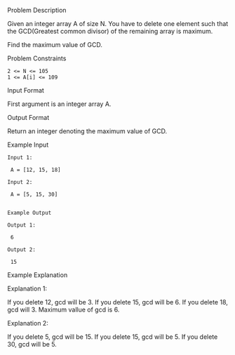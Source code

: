 Problem Description

Given an integer array A of size N. You have to delete one element such that the GCD(Greatest common divisor) of the remaining array is maximum.

Find the maximum value of GCD.



Problem Constraints
    
    2 <= N <= 105
    1 <= A[i] <= 109
    


Input Format

First argument is an integer array A.



Output Format

Return an integer denoting the maximum value of GCD.



Example Input
    
    Input 1:
    
     A = [12, 15, 18]
    
    Input 2:
    
     A = [5, 15, 30]
    
    
    Example Output
    
    Output 1:
    
     6
    
    Output 2:
    
     15


Example Explanation

Explanation 1:

 
 If you delete 12, gcd will be 3.
 If you delete 15, gcd will be 6.
 If you delete 18, gcd will 3.
 Maximum vallue of gcd is 6.

Explanation 2:

 If you delete 5, gcd will be 15.
 If you delete 15, gcd will be 5.
 If you delete 30, gcd will be 5.